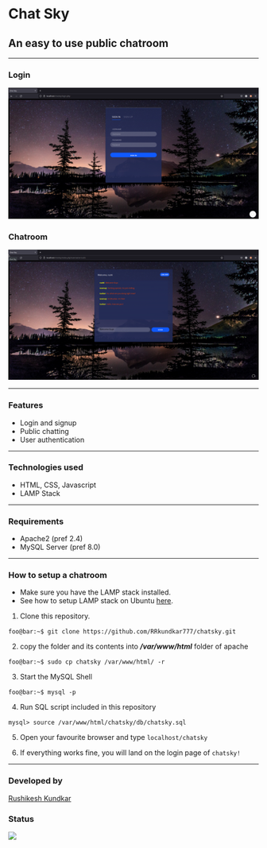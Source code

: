 # Chat Sky
## An easy to use public chatroom

<hr />

### Login

<div>
    <img src="screenshots/login.png" style="align:center;" />
</div>

### Chatroom

<div>
    <img src="screenshots/chatroom.png" style="align:center;" />
</div>

<hr />


### Features

 - Login and signup
 - Public chatting
 - User authentication

<hr />

### Technologies used

- HTML, CSS, Javascript
- LAMP Stack

<hr />

### Requirements

- Apache2 (pref 2.4)
- MySQL Server (pref 8.0)

<hr />

### How to setup a chatroom
- Make sure you have the LAMP stack installed.
- See how to setup LAMP stack on Ubuntu [here](https://www.digitalocean.com/community/tutorials/how-to-install-linux-apache-mysql-php-lamp-stack-on-ubuntu-20-04).

1. Clone this repository.
```console
foo@bar:~$ git clone https://github.com/RRkundkar777/chatsky.git
```
2. copy the folder and its contents into <b><i>/var/www/html</i></b> folder of apache
```console
foo@bar:~$ sudo cp chatsky /var/www/html/ -r 
```

3. Start the MySQL Shell 
```console
foo@bar:~$ mysql -p
```

4. Run SQL script included in this repository
```console
mysql> source /var/www/html/chatsky/db/chatsky.sql
```

5. Open your favourite browser and type ```localhost/chatsky``` 

6. If everything works fine, you will land on the login page of ```chatsky!```

<hr />

### Developed by
[Rushikesh Kundkar](https://github.com/RRkundkar777) <br>

### Status
<img src="https://img.shields.io/badge/-Under Development-brightgreen?logo=travis">
